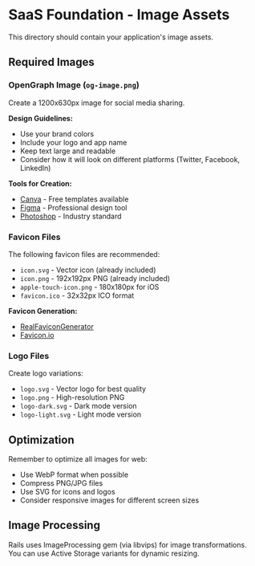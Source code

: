 # SaaS Foundation - Image Assets

This directory should contain your application's image assets.

## Required Images

### OpenGraph Image (`og-image.png`)
Create a 1200x630px image for social media sharing.

**Design Guidelines:**
- Use your brand colors
- Include your logo and app name
- Keep text large and readable
- Consider how it will look on different platforms (Twitter, Facebook, LinkedIn)

**Tools for Creation:**
- [Canva](https://canva.com) - Free templates available
- [Figma](https://figma.com) - Professional design tool
- [Photoshop](https://adobe.com/photoshop) - Industry standard

### Favicon Files
The following favicon files are recommended:

- `icon.svg` - Vector icon (already included)
- `icon.png` - 192x192px PNG (already included)
- `apple-touch-icon.png` - 180x180px for iOS
- `favicon.ico` - 32x32px ICO format

**Favicon Generation:**
- [RealFaviconGenerator](https://realfavicongenerator.net/)
- [Favicon.io](https://favicon.io/)

### Logo Files
Create logo variations:

- `logo.svg` - Vector logo for best quality
- `logo.png` - High-resolution PNG
- `logo-dark.svg` - Dark mode version
- `logo-light.svg` - Light mode version

## Optimization

Remember to optimize all images for web:

- Use WebP format when possible
- Compress PNG/JPG files
- Use SVG for icons and logos
- Consider responsive images for different screen sizes

## Image Processing

Rails uses ImageProcessing gem (via libvips) for image transformations.
You can use Active Storage variants for dynamic resizing.